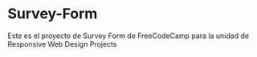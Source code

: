 # Survey-Form

Este es el proyecto de Survey Form de FreeCodeCamp para la unidad de Responsive Web Design Projects
